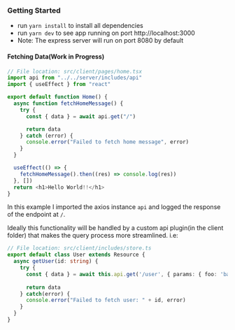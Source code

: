 ### Getting Started
- run `yarn install` to install all dependencies
- run `yarn dev` to see app running on port http://localhost:3000
- Note: The express server will run on port 8080 by default

#### Fetching Data(Work in Progress)
```typescript
// File location: src/client/pages/home.tsx
import api from "../../server/includes/api"
import { useEffect } from "react"

export default function Home() {
  async function fetchHomeMessage() {
    try {
      const { data } = await api.get("/")

      return data
    } catch (error) {
      console.error("Failed to fetch home message", error)
    }
  }

  useEffect(() => {
    fetchHomeMessage().then((res) => console.log(res))
  }, [])
  return <h1>Hello World!!</h1>
}
```

In this example I imported the axios instance `api` and logged the response of the endpoint at `/`.

Ideally this functionality will be handled by a custom api plugin(in the client folder) that makes the query process more streamlined. i.e:

```typescript
// File location: src/client/includes/store.ts
export default class User extends Resource {
  async getUser(id: string) {
    try {
      const { data } = await this.api.get('/user', { params: { foo: 'bar' }})
  
      return data
    } catch(error) {
      console.error("Failed to fetch user: " + id, error)
    }
  }
}
```
